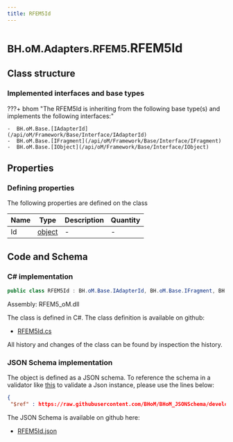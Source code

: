 ```yaml
---
title: RFEM5Id
---
```


# <small>BH.oM.Adapters.RFEM5.</small>**RFEM5Id**



## Class structure

### Implemented interfaces and base types

???+ bhom "The RFEM5Id is inheriting from the following base type(s) and implements the following interfaces:"

    -  BH.oM.Base.[IAdapterId](/api/oM/Framework/Base/Interface/IAdapterId)
    -  BH.oM.Base.[IFragment](/api/oM/Framework/Base/Interface/IFragment)
    -  BH.oM.Base.[IObject](/api/oM/Framework/Base/Interface/IObject)


## Properties



### Defining properties

The following properties are defined on the class

| Name             | Type             | Description      | Quantity         |
|------------------|------------------|------------------|------------------|
| Id | [object](https://learn.microsoft.com/en-us/dotnet/api/System.Object?view=netstandard-2.0) | - | - |


## Code and Schema

### C# implementation

``` C# title="C#"
public class RFEM5Id : BH.oM.Base.IAdapterId, BH.oM.Base.IFragment, BH.oM.Base.IObject
```

Assembly: RFEM5_oM.dll

The class is defined in C#. The class definition is available on github:

- [RFEM5Id.cs](https://github.com/BHoM/RFEM5_Toolkit/blob/develop/RFEM5_oM/RFEM5Id.cs)

All history and changes of the class can be found by inspection the history.
### JSON Schema implementation

The object is defined as a JSON schema. To reference the schema in a validator like [this](https://www.jsonschemavalidator.net/) to validate a Json instance, please use the lines below:

``` json title="JSON Schema"
{
 "$ref" : https://raw.githubusercontent.com/BHoM/BHoM_JSONSchema/develop/RFEM5_oM/RFEM5Id.json}
```

The JSON Schema is available on github here:

- [RFEM5Id.json](https://github.com/BHoM/BHoM_JSONSchema/blob/develop/RFEM5_oM/RFEM5Id.json)
